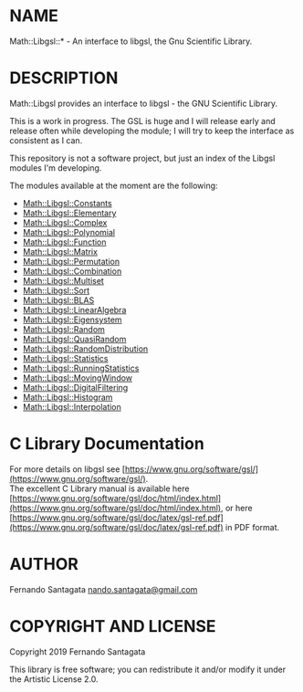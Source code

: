 NAME
====

Math::Libgsl::\* - An interface to libgsl, the Gnu Scientific Library.

DESCRIPTION
===========

Math::Libgsl provides an interface to libgsl - the GNU Scientific Library.

This is a work in progress. The GSL is huge and I will release early and release often while developing the module; I will try to keep the interface as consistent as I can.

This repository is not a software project, but just an index of the Libgsl modules I'm developing.

The modules available at the moment are the following:

* [Math::Libgsl::Constants](https://github.com/frithnanth/raku-Math-Libgsl-Constants)
* [Math::Libgsl::Elementary](https://github.com/frithnanth/raku-Math-Libgsl-Elementary)
* [Math::Libgsl::Complex](https://github.com/frithnanth/raku-Math-Libgsl-Complex)
* [Math::Libgsl::Polynomial](https://github.com/frithnanth/raku-Math-Libgsl-Polynomial)
* [Math::Libgsl::Function](https://github.com/frithnanth/raku-Math-Libgsl-Function)
* [Math::Libgsl::Matrix](https://github.com/frithnanth/raku-Math-Libgsl-Matrix)
* [Math::Libgsl::Permutation](https://github.com/frithnanth/raku-Math-Libgsl-Permutation)
* [Math::Libgsl::Combination](https://github.com/frithnanth/raku-Math-Libgsl-Combination)
* [Math::Libgsl::Multiset](https://github.com/frithnanth/raku-Math-Libgsl-Multiset)
* [Math::Libgsl::Sort](https://github.com/frithnanth/raku-Math-Libgsl-Sort)
* [Math::Libgsl::BLAS](https://github.com/frithnanth/raku-Math-Libgsl-BLAS)
* [Math::Libgsl::LinearAlgebra](https://github.com/frithnanth/raku-Math-Libgsl-LinearAlgebra)
* [Math::Libgsl::Eigensystem](https://github.com/frithnanth/raku-Math-Libgsl-Eigensystem)
* [Math::Libgsl::Random](https://github.com/frithnanth/raku-Math-Libgsl-Random)
* [Math::Libgsl::QuasiRandom](https://github.com/frithnanth/raku-Math-Libgsl-QuasiRandom)
* [Math::Libgsl::RandomDistribution](https://github.com/frithnanth/raku-Math-Libgsl-RandomDistribution)
* [Math::Libgsl::Statistics](https://github.com/frithnanth/raku-Math-Libgsl-Statistics)
* [Math::Libgsl::RunningStatistics](https://github.com/frithnanth/raku-Math-Libgsl-RunningStatistics)
* [Math::Libgsl::MovingWindow](https://github.com/frithnanth/raku-Math-Libgsl-MovingWindow)
* [Math::Libgsl::DigitalFiltering](https://github.com/frithnanth/raku-Math-Libgsl-DigitalFiltering)
* [Math::Libgsl::Histogram](https://github.com/frithnanth/raku-Math-Libgsl-Histogram)
* [Math::Libgsl::Interpolation](https://github.com/frithnanth/raku-Math-Libgsl-Interpolation)

C Library Documentation
=======================

For more details on libgsl see [https://www.gnu.org/software/gsl/](https://www.gnu.org/software/gsl/).  
The excellent C Library manual is available here [https://www.gnu.org/software/gsl/doc/html/index.html](https://www.gnu.org/software/gsl/doc/html/index.html), or here [https://www.gnu.org/software/gsl/doc/latex/gsl-ref.pdf](https://www.gnu.org/software/gsl/doc/latex/gsl-ref.pdf) in PDF format.

AUTHOR
======

Fernando Santagata <nando.santagata@gmail.com>

COPYRIGHT AND LICENSE
=====================

Copyright 2019 Fernando Santagata

This library is free software; you can redistribute it and/or modify it under the Artistic License 2.0.


